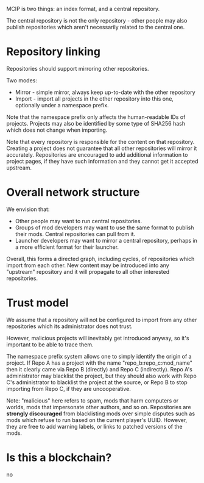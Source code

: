 
MCIP is two things: an index format, and a central repository.

The central repository is not the only repository - other people may also publish repositories
which aren't necessarily related to the central one.

# Repository linking

Repositories should support mirroring other repositories. 

Two modes:

* Mirror - simple mirror, always keep up-to-date with the other repository
* Import - import all projects in the other repository into this one, optionally under a namespace prefix.

Note that the namespace prefix only affects the human-readable IDs of projects. Projects may also be identified by some
type of SHA256 hash which does not change when importing.

Note that every repository is responsible for the content on that repository. Creating a project does not guarantee
that all other repositories will mirror it accurately. Repositories are encouraged to add additional information to project pages,
if they have such information and they cannot get it accepted upstream.

# Overall network structure

We envision that:

* Other people may want to run central repositories.
* Groups of mod developers may want to use the same format to publish their mods. Central repositories can pull from it.
* Launcher developers may want to mirror a central repository, perhaps in a more efficient format for their launcher.

Overall, this forms a directed graph, including cycles, of repositories which import from each other. New content may be
introduced into any "upstream" repository and it will propagate to all other interested repositories.

# Trust model

We assume that a repository will not be configured to import from any other repositories which its administrator does not trust.

However, malicious projects will inevitably get introduced anyway, so it's important to be able to trace them.

The namespace prefix system allows one to simply identify the origin of a project. If Repo A has a project with the name
"repo_b:repo_c:mod_name" then it clearly came via Repo B (directly) and Repo C (indirectly).
Repo A's administrator may blacklist the project, but they should also work with Repo C's administrator to blacklist
the project at the source, or Repo B to stop importing from Repo C, if they are uncooperative.

Note: "malicious" here refers to spam, mods that harm computers or worlds, mods that impersonate other authors,
and so on. Repositories are **strongly discouraged** from blacklisting mods over simple disputes such as mods which
refuse to run based on the current player's UUID. However, they are free to add warning labels, or links to patched
versions of the mods.

# Is this a blockchain?

no
